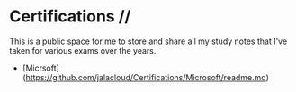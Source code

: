 # Certifications //

This is a public space for me to store and share all my study notes that I've taken for various exams over the years. 

  - [Micrsoft] (https://github.com/jalacloud/Certifications/Microsoft/readme.md)

